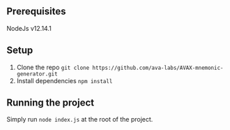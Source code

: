 
## Prerequisites

NodeJs v12.14.1

## Setup

1) Clone the repo `git clone https://github.com/ava-labs/AVAX-mnemonic-generator.git`
2) Install dependencies `npm install`

## Running the project
Simply run `node index.js` at the root of the project.
